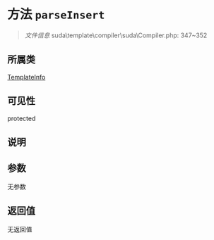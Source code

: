 # 方法 `parseInsert`

> *文件信息* suda\template\compiler\suda\Compiler.php: 347~352

## 所属类 

[TemplateInfo](../TemplateInfo.md)

## 可见性

 protected 

## 说明



## 参数


无参数


## 返回值

无返回值
